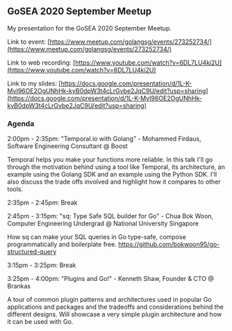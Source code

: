 ## GoSEA 2020 September Meetup

My presentation for the GoSEA 2020 September Meetup.

Link to event: [https://www.meetup.com/golangsg/events/273252734/](https://www.meetup.com/golangsg/events/273252734/)

Link to web recording: [https://www.youtube.com/watch?v=6DL7LU4ki2U](https://www.youtube.com/watch?v=6DL7LU4ki2U)

Link to my slides: [https://docs.google.com/presentation/d/1L-K-MvI96OE2OgUNhHk-kyB0dpW3t4cLrGvbe2JqC9U/edit?usp=sharing](https://docs.google.com/presentation/d/1L-K-MvI96OE2OgUNhHk-kyB0dpW3t4cLrGvbe2JqC9U/edit?usp=sharing)

### Agenda

2:00pm - 2:35pm: "Temporal.io with Golang" - Mohammed Firdaus, Software Engineering Consultant @ Boost

Temporal helps you make your functions more reliable. In this talk I'll go through the motivation behind using a tool like Temporal, its architecture, an example using the Golang SDK and an example using the Python SDK. I'll also discuss the trade offs involved and highlight how it compares to other tools.

2:35pm - 2:45pm: Break

2:45pm - 3:15pm: "sq: Type Safe SQL builder for Go" - Chua Bok Woon, Computer Engineering Undergrad @ National University Singapore

How sq can make your SQL queries in Go type-safe, compose programmatically and boilerplate free. https://github.com/bokwoon95/go-structured-query

3:15pm - 3:25pm: Break

3:25pm - 4:00pm: "Plugins and Go!" - Kenneth Shaw, Founder & CTO @ Brankas

A tour of common plugin patterns and architectures used in popular Go applications and packages and the tradeoffs and considerations behind the different designs. Will showcase a very simple plugin architecture and how it can be used with Go.
